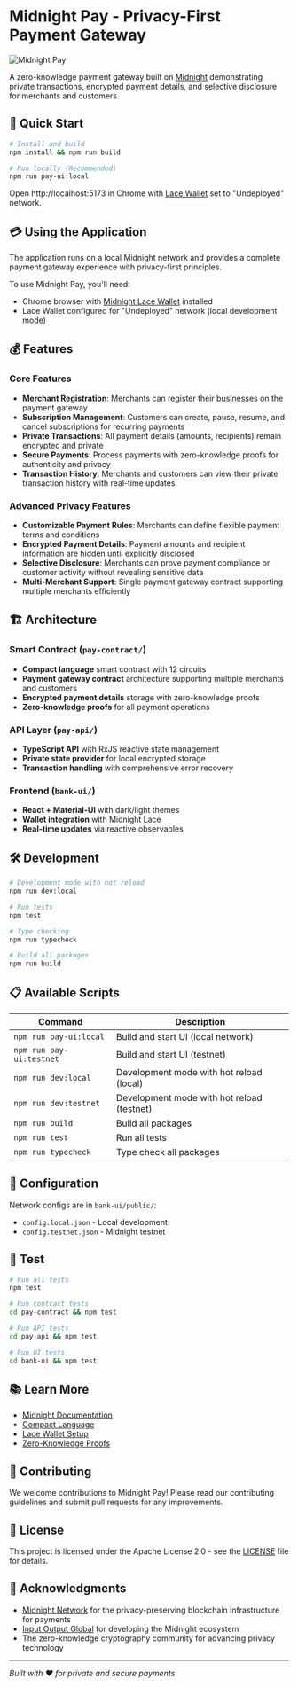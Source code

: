 # Midnight Pay - Privacy-First Payment Gateway

![Midnight Pay](bank-ui/assets/midnight_sky.png)

A zero-knowledge payment gateway built on [Midnight](https://midnight.network) demonstrating private transactions, encrypted payment details, and selective disclosure for merchants and customers.

## 🚀 Quick Start

```bash
# Install and build
npm install && npm run build

# Run locally (Recommended)
npm run pay-ui:local
```

Open http://localhost:5173 in Chrome with [Lace Wallet](https://docs.midnight.network/develop/tutorial/using/chrome-ext) set to "Undeployed" network.

## 💳 Using the Application

The application runs on a local Midnight network and provides a complete payment gateway experience with privacy-first principles.

To use Midnight Pay, you'll need:
- Chrome browser with [Midnight Lace Wallet](https://docs.midnight.network/develop/tutorial/using/chrome-ext) installed
- Lace Wallet configured for "Undeployed" network (local development mode)

## 💰 Features

### Core Features
- **Merchant Registration**: Merchants can register their businesses on the payment gateway
- **Subscription Management**: Customers can create, pause, resume, and cancel subscriptions for recurring payments
- **Private Transactions**: All payment details (amounts, recipients) remain encrypted and private
- **Secure Payments**: Process payments with zero-knowledge proofs for authenticity and privacy
- **Transaction History**: Merchants and customers can view their private transaction history with real-time updates

### Advanced Privacy Features
- **Customizable Payment Rules**: Merchants can define flexible payment terms and conditions
- **Encrypted Payment Details**: Payment amounts and recipient information are hidden until explicitly disclosed
- **Selective Disclosure**: Merchants can prove payment compliance or customer activity without revealing sensitive data
- **Multi-Merchant Support**: Single payment gateway contract supporting multiple merchants efficiently

## 🏗️ Architecture

### Smart Contract (`pay-contract/`)
- **Compact language** smart contract with 12 circuits
- **Payment gateway contract** architecture supporting multiple merchants and customers
- **Encrypted payment details** storage with zero-knowledge proofs
- **Zero-knowledge proofs** for all payment operations

### API Layer (`pay-api/`)
- **TypeScript API** with RxJS reactive state management
- **Private state provider** for local encrypted storage
- **Transaction handling** with comprehensive error recovery

### Frontend (`bank-ui/`)
- **React + Material-UI** with dark/light themes
- **Wallet integration** with Midnight Lace
- **Real-time updates** via reactive observables

## 🛠️ Development

```bash
# Development mode with hot reload
npm run dev:local

# Run tests
npm test

# Type checking
npm run typecheck

# Build all packages
npm run build
```

## 📋 Available Scripts

| Command | Description |
|---------|-------------|
| `npm run pay-ui:local` | Build and start UI (local network) |
| `npm run pay-ui:testnet` | Build and start UI (testnet) |
| `npm run dev:local` | Development mode with hot reload (local) |
| `npm run dev:testnet` | Development mode with hot reload (testnet) |
| `npm run build` | Build all packages |
| `npm run test` | Run all tests |
| `npm run typecheck` | Type check all packages |

## 🔧 Configuration

Network configs are in `bank-ui/public/`:
- `config.local.json` - Local development
- `config.testnet.json` - Midnight testnet

## 🧪 Test

```bash
# Run all tests
npm test

# Run contract tests
cd pay-contract && npm test

# Run API tests  
cd pay-api && npm test

# Run UI tests
cd bank-ui && npm test
```

## 📚 Learn More

- [Midnight Documentation](https://docs.midnight.network)
- [Compact Language](https://docs.midnight.network/learn/compact)
- [Lace Wallet Setup](https://docs.midnight.network/develop/tutorial/using/chrome-ext)
- [Zero-Knowledge Proofs](https://en.wikipedia.org/wiki/Zero-knowledge_proof)

## 🤝 Contributing

We welcome contributions to Midnight Pay! Please read our contributing guidelines and submit pull requests for any improvements.

## 📄 License

This project is licensed under the Apache License 2.0 - see the [LICENSE](LICENSE) file for details.

## 🙏 Acknowledgments

- [Midnight Network](https://midnight.network) for the privacy-preserving blockchain infrastructure for payments
- [Input Output Global](https://iohk.io) for developing the Midnight ecosystem
- The zero-knowledge cryptography community for advancing privacy technology

---

*Built with ❤️ for private and secure payments*